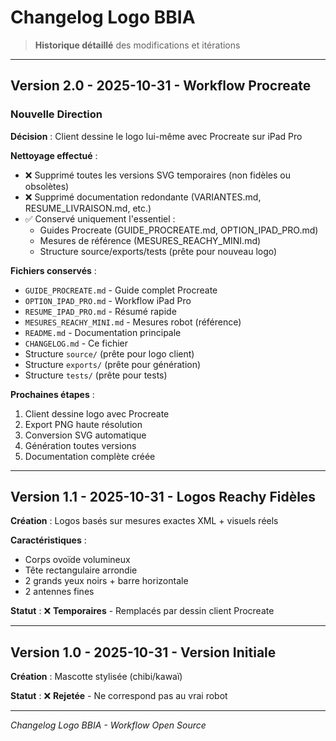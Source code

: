 # Changelog Logo BBIA

> **Historique détaillé** des modifications et itérations

---

## Version 2.0 - 2025-10-31 - Workflow Procreate

### **Nouvelle Direction**

**Décision** : Client dessine le logo lui-même avec Procreate sur iPad Pro

**Nettoyage effectué** :
- ❌ Supprimé toutes les versions SVG temporaires (non fidèles ou obsolètes)
- ❌ Supprimé documentation redondante (VARIANTES.md, RESUME_LIVRAISON.md, etc.)
- ✅ Conservé uniquement l'essentiel :
  - Guides Procreate (GUIDE_PROCREATE.md, OPTION_IPAD_PRO.md)
  - Mesures de référence (MESURES_REACHY_MINI.md)
  - Structure source/exports/tests (prête pour nouveau logo)

**Fichiers conservés** :
- `GUIDE_PROCREATE.md` - Guide complet Procreate
- `OPTION_IPAD_PRO.md` - Workflow iPad Pro
- `RESUME_IPAD_PRO.md` - Résumé rapide
- `MESURES_REACHY_MINI.md` - Mesures robot (référence)
- `README.md` - Documentation principale
- `CHANGELOG.md` - Ce fichier
- Structure `source/` (prête pour logo client)
- Structure `exports/` (prête pour génération)
- Structure `tests/` (prête pour tests)

**Prochaines étapes** :
1. Client dessine logo avec Procreate
2. Export PNG haute résolution
3. Conversion SVG automatique
4. Génération toutes versions
5. Documentation complète créée

---

## Version 1.1 - 2025-10-31 - Logos Reachy Fidèles

**Création** : Logos basés sur mesures exactes XML + visuels réels

**Caractéristiques** :
- Corps ovoïde volumineux
- Tête rectangulaire arrondie
- 2 grands yeux noirs + barre horizontale
- 2 antennes fines

**Statut** : ❌ **Temporaires** - Remplacés par dessin client Procreate

---

## Version 1.0 - 2025-10-31 - Version Initiale

**Création** : Mascotte stylisée (chibi/kawaï)

**Statut** : ❌ **Rejetée** - Ne correspond pas au vrai robot

---

*Changelog Logo BBIA - Workflow Open Source*
